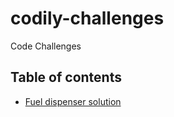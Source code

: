 # codily-challenges
Code Challenges

## Table of contents
- [Fuel dispenser solution](src/test/java/FuelproviderTest.java)